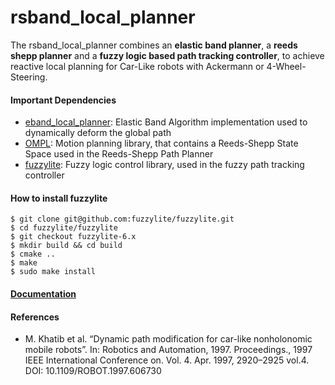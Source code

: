 # rsband_local_planner
The rsband_local_planner combines an **elastic band planner**, a **reeds shepp planner** and a
**fuzzy logic based path tracking controller**, to achieve reactive local planning for Car-Like
robots with Ackermann or 4-Wheel-Steering.

#### Important Dependencies
- [eband_local_planner](https://github.com/utexas-bwi/eband_local_planner): Elastic Band Algorithm implementation used to dynamically deform the global path
- [OMPL](https://github.com/ompl/ompl): Motion planning library, that contains a Reeds-Shepp State Space used in the Reeds-Shepp Path Planner
- [fuzzylite](https://github.com/fuzzylite/fuzzylite):  Fuzzy logic control library, used in the fuzzy path tracking controller


#### How to install fuzzylite
```
$ git clone git@github.com:fuzzylite/fuzzylite.git
$ cd fuzzylite/fuzzylite
$ git checkout fuzzylite-6.x
$ mkdir build && cd build
$ cmake ..
$ make
$ sudo make install
```

#### [Documentation](https://gkouros.github.io/rsband_local_planner/doc/html/index.html)

#### References
- M. Khatib et al. “Dynamic path modification for car-like
nonholonomic mobile robots”. In: Robotics and Automation, 1997.
Proceedings., 1997 IEEE International Conference on. Vol. 4. Apr. 1997,
2920–2925 vol.4. DOI: 10.1109/ROBOT.1997.606730
